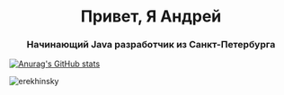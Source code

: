 <h1 align="center">Привет, Я Андрей</h1>
<h3 align="center">Начинающий Java разработчик из Санкт-Петербурга</h3>

[![Anurag's GitHub stats](https://github-readme-stats.vercel.app/api?username=Erekhinsky)](https://github.com/anuraghazra/github-readme-stats)

<p><img align="center" src="https://github-readme-streak-stats.herokuapp.com/?user=erekhinsky&" alt="erekhinsky" /></p>

